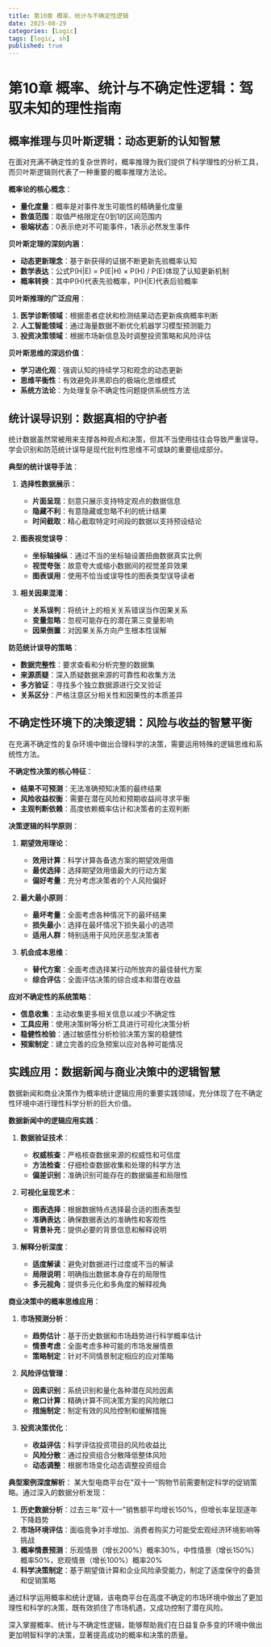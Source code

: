 ```yaml
---
title: 第10章 概率、统计与不确定性逻辑
date: 2025-08-29
categories: [Logic]
tags: [logic, sh]
published: true
---
```


# 第10章 概率、统计与不确定性逻辑：驾驭未知的理性指南

## 概率推理与贝叶斯逻辑：动态更新的认知智慧

在面对充满不确定性的复杂世界时，概率推理为我们提供了科学理性的分析工具，而贝叶斯逻辑则代表了一种重要的概率推理方法论。

**概率论的核心概念**：
- **量化度量**：概率是对事件发生可能性的精确量化度量
- **数值范围**：取值严格限定在0到1的区间范围内
- **极端状态**：0表示绝对不可能事件，1表示必然发生事件

**贝叶斯定理的深刻内涵**：
- **动态更新理念**：基于新获得的证据不断更新先验概率认知
- **数学表达**：公式P(H|E) = P(E|H) × P(H) / P(E)体现了认知更新机制
- **概率转换**：其中P(H)代表先验概率，P(H|E)代表后验概率

**贝叶斯推理的广泛应用**：
1. **医学诊断领域**：根据患者症状和检测结果动态更新疾病概率判断
2. **人工智能领域**：通过海量数据不断优化机器学习模型预测能力
3. **投资决策领域**：根据市场新信息及时调整投资策略和风险评估

**贝叶斯思维的深远价值**：
- **学习进化观**：强调认知的持续学习和观念的动态更新
- **思维平衡性**：有效避免非黑即白的极端化思维模式
- **系统方法论**：为处理复杂不确定性问题提供系统性方法

## 统计误导识别：数据真相的守护者

统计数据虽然常被用来支撑各种观点和决策，但其不当使用往往会导致严重误导。学会识别和防范统计误导是现代批判性思维不可或缺的重要组成部分。

**典型的统计误导手法**：
1. **选择性数据展示**：
   - **片面呈现**：刻意只展示支持特定观点的数据信息
   - **隐藏不利**：有意隐藏或忽略不利的统计结果
   - **时间截取**：精心截取特定时间段的数据以支持预设结论

2. **图表视觉误导**：
   - **坐标轴操纵**：通过不当的坐标轴设置扭曲数据真实比例
   - **视觉夸张**：故意夸大或缩小数据间的视觉差异效果
   - **图表误用**：使用不恰当或误导性的图表类型误导读者

3. **相关因果混淆**：
   - **关系误判**：将统计上的相关关系错误当作因果关系
   - **变量忽略**：忽视可能存在的潜在第三变量影响
   - **因果倒置**：对因果关系方向产生根本性误解

**防范统计误导的策略**：
- **数据完整性**：要求查看和分析完整的数据集
- **来源质疑**：深入质疑数据来源的可靠性和收集方法
- **多方验证**：寻找多个独立数据源进行交叉验证
- **关系区分**：严格注意区分相关性和因果性的本质差异

## 不确定性环境下的决策逻辑：风险与收益的智慧平衡

在充满不确定性的复杂环境中做出合理科学的决策，需要运用特殊的逻辑思维和系统性方法。

**不确定性决策的核心特征**：
- **结果不可预测**：无法准确预知决策的最终结果
- **风险收益权衡**：需要在潜在风险和预期收益间寻求平衡
- **主观判断依赖**：高度依赖概率估计和决策者的主观判断

**决策逻辑的科学原则**：
1. **期望效用理论**：
   - **效用计算**：科学计算各备选方案的期望效用值
   - **最优选择**：选择期望效用值最大的行动方案
   - **偏好考量**：充分考虑决策者的个人风险偏好

2. **最大最小原则**：
   - **最坏考量**：全面考虑各种情况下的最坏结果
   - **损失最小**：选择在最坏情况下损失最小的选项
   - **适用人群**：特别适用于风险厌恶型决策者

3. **机会成本思维**：
   - **替代方案**：全面考虑选择某行动所放弃的最佳替代方案
   - **综合评估**：全面评估决策的综合成本和潜在收益

**应对不确定性的系统策略**：
- **信息收集**：主动收集更多相关信息以减少不确定性
- **工具应用**：使用决策树等分析工具进行可视化决策分析
- **稳健性检验**：通过敏感性分析检验决策方案的稳健性
- **预案制定**：建立完善的应急预案以应对各种可能情况

## 实践应用：数据新闻与商业决策中的逻辑智慧

数据新闻和商业决策作为概率统计逻辑应用的重要实践领域，充分体现了在不确定性环境中进行理性科学分析的巨大价值。

**数据新闻中的逻辑应用实践**：
1. **数据验证技术**：
   - **权威核查**：严格核查数据来源的权威性和可信度
   - **方法检查**：仔细检查数据收集和处理的科学方法
   - **偏差识别**：准确识别可能存在的数据偏差和局限性

2. **可视化呈现艺术**：
   - **图表选择**：根据数据特点选择最合适的图表类型
   - **准确表达**：确保数据表达的准确性和客观性
   - **背景补充**：提供必要的背景信息和解释说明

3. **解释分析深度**：
   - **适度解读**：避免对数据进行过度或不当的解读
   - **局限说明**：明确指出数据本身存在的局限性
   - **多元视角**：提供多元化和多角度的解释视角

**商业决策中的概率思维应用**：
1. **市场预测分析**：
   - **趋势估计**：基于历史数据和市场趋势进行科学概率估计
   - **情景考虑**：全面考虑多种可能的市场发展情景
   - **策略制定**：针对不同情景制定相应的应对策略

2. **风险评估管理**：
   - **因素识别**：系统识别和量化各种潜在风险因素
   - **敞口计算**：精确计算不同决策方案的风险敞口
   - **措施制定**：制定有效的风险控制和缓解措施

3. **投资决策优化**：
   - **收益评估**：科学评估投资项目的风险收益比
   - **风险分散**：通过投资组合分散降低整体风险
   - **动态调整**：根据市场变化动态调整投资组合

**典型案例深度解析**：
某大型电商平台在"双十一"购物节前需要制定科学的促销策略。通过深入的数据分析发现：

1. **历史数据分析**：过去三年"双十一"销售额平均增长150%，但增长率呈现逐年下降趋势
2. **市场环境评估**：面临竞争对手增加、消费者购买力可能受宏观经济环境影响等挑战
3. **概率情景预测**：乐观情景（增长200%）概率30%，中性情景（增长150%）概率50%，悲观情景（增长100%）概率20%
4. **科学决策制定**：基于期望值计算和企业风险承受能力，制定了适度保守的备货和促销策略

通过科学运用概率和统计逻辑，该电商平台在高度不确定的市场环境中做出了更加理性和科学的决策，既有效抓住了市场机遇，又成功控制了潜在风险。

深入掌握概率、统计与不确定性逻辑，能够帮助我们在日益复杂多变的环境中做出更加明智科学的决策，显著提高成功的概率和决策的质量。